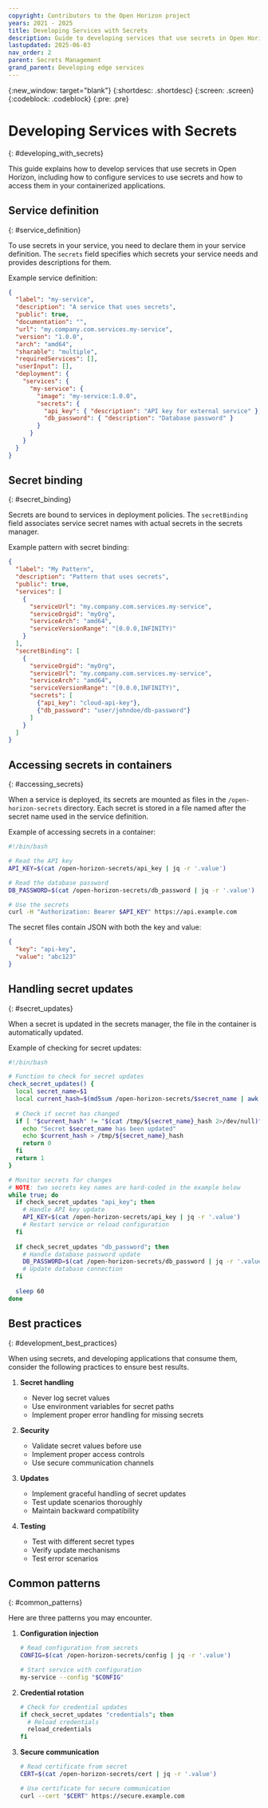 ```yaml
---
copyright: Contributors to the Open Horizon project
years: 2021 - 2025
title: Developing Services with Secrets
description: Guide to developing services that use secrets in Open Horizon
lastupdated: 2025-06-03
nav_order: 2
parent: Secrets Management
grand_parent: Developing edge services
---
```


{:new_window: target="blank"}
{:shortdesc: .shortdesc}
{:screen: .screen}
{:codeblock: .codeblock}
{:pre: .pre}

# Developing Services with Secrets
{: #developing_with_secrets}

This guide explains how to develop services that use secrets in Open Horizon, including how to configure services to use secrets and how to access them in your containerized applications.

## Service definition
{: #service_definition}

To use secrets in your service, you need to declare them in your service definition. The `secrets` field specifies which secrets your service needs and provides descriptions for them.

Example service definition:
```json
{
  "label": "my-service",
  "description": "A service that uses secrets",
  "public": true,
  "documentation": "",
  "url": "my.company.com.services.my-service",
  "version": "1.0.0",
  "arch": "amd64",
  "sharable": "multiple",
  "requiredServices": [],
  "userInput": [],
  "deployment": {
    "services": {
      "my-service": {
        "image": "my-service:1.0.0",
        "secrets": {
          "api_key": { "description": "API key for external service" },
          "db_password": { "description": "Database password" }
        }
      }
    }
  }
}
```

## Secret binding
{: #secret_binding}

Secrets are bound to services in deployment policies. The `secretBinding` field associates service secret names with actual secrets in the secrets manager.

Example pattern with secret binding:
```json
{
  "label": "My Pattern",
  "description": "Pattern that uses secrets",
  "public": true,
  "services": [
    {
      "serviceUrl": "my.company.com.services.my-service",
      "serviceOrgid": "myOrg",
      "serviceArch": "amd64",
      "serviceVersionRange": "[0.0.0,INFINITY)"
    }
  ],
  "secretBinding": [
    {
      "serviceOrgid": "myOrg",
      "serviceUrl": "my.company.com.services.my-service",
      "serviceArch": "amd64",
      "serviceVersionRange": "[0.0.0,INFINITY)",
      "secrets": [
        {"api_key": "cloud-api-key"},
        {"db_password": "user/johndoe/db-password"}
      ]
    }
  ]
}
```

## Accessing secrets in containers
{: #accessing_secrets}

When a service is deployed, its secrets are mounted as files in the `/open-horizon-secrets` directory. Each secret is stored in a file named after the secret name used in the service definition.

Example of accessing secrets in a container:
```bash
#!/bin/bash

# Read the API key
API_KEY=$(cat /open-horizon-secrets/api_key | jq -r '.value')

# Read the database password
DB_PASSWORD=$(cat /open-horizon-secrets/db_password | jq -r '.value')

# Use the secrets
curl -H "Authorization: Bearer $API_KEY" https://api.example.com
```

The secret files contain JSON with both the key and value:
```json
{
  "key": "api-key",
  "value": "abc123"
}
```

## Handling secret updates
{: #secret_updates}

When a secret is updated in the secrets manager, the file in the container is automatically updated. 

Example of checking for secret updates:
```bash
#!/bin/bash

# Function to check for secret updates
check_secret_updates() {
  local secret_name=$1
  local current_hash=$(md5sum /open-horizon-secrets/$secret_name | awk '{print $1}')
  
  # Check if secret has changed
  if [ "$current_hash" != "$(cat /tmp/${secret_name}_hash 2>/dev/null)" ]; then
    echo "Secret $secret_name has been updated"
    echo $current_hash > /tmp/${secret_name}_hash
    return 0
  fi
  return 1
}

# Monitor secrets for changes
# NOTE: two secrets key names are hard-coded in the example below
while true; do
  if check_secret_updates "api_key"; then
    # Handle API key update
    API_KEY=$(cat /open-horizon-secrets/api_key | jq -r '.value')
    # Restart service or reload configuration
  fi
  
  if check_secret_updates "db_password"; then
    # Handle database password update
    DB_PASSWORD=$(cat /open-horizon-secrets/db_password | jq -r '.value')
    # Update database connection
  fi
  
  sleep 60
done
```

## Best practices
{: #development_best_practices}

When using secrets, and developing applications that consume them, consider the following practices to ensure best results.

1. **Secret handling**
   - Never log secret values
   - Use environment variables for secret paths
   - Implement proper error handling for missing secrets

2. **Security**
   - Validate secret values before use
   - Implement proper access controls
   - Use secure communication channels

3. **Updates**
   - Implement graceful handling of secret updates
   - Test update scenarios thoroughly
   - Maintain backward compatibility

4. **Testing**
   - Test with different secret types
   - Verify update mechanisms
   - Test error scenarios

## Common patterns
{: #common_patterns}

Here are three patterns you may encounter.

1. **Configuration injection**
   ```bash
   # Read configuration from secrets
   CONFIG=$(cat /open-horizon-secrets/config | jq -r '.value')
   
   # Start service with configuration
   my-service --config "$CONFIG"
   ```

2. **Credential rotation**
   ```bash
   # Check for credential updates
   if check_secret_updates "credentials"; then
     # Reload credentials
     reload_credentials
   fi
   ```

3. **Secure communication**
   ```bash
   # Read certificate from secret
   CERT=$(cat /open-horizon-secrets/cert | jq -r '.value')
   
   # Use certificate for secure communication
   curl --cert "$CERT" https://secure.example.com
   ``` 